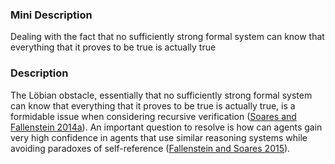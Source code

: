 ### Mini Description

Dealing with the fact that no sufficiently strong formal system can know that everything that it proves to be true is actually true

### Description

The Löbian obstacle, essentially that no sufficiently strong formal system can know that everything that it proves to be true is actually true, is a formidable issue when considering recursive verification ([Soares and Fallenstein 2014a](http://intelligence.org/files/TechnicalAgenda.pdf)). An important question to resolve is how can agents gain very high confidence in agents that use similar reasoning systems while avoiding paradoxes of self-reference ([Fallenstein and Soares 2015](https://intelligence.org/files/VingeanReflection.pdf)).
